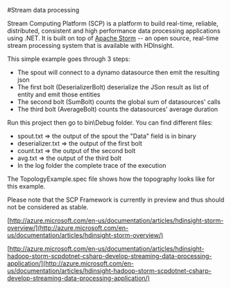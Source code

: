 ﻿#Stream data processing

Stream Computing Platform (SCP) is a platform to build real-time, reliable, distributed, consistent and high performance data processing applications using .NET. It is built on top of [Apache Storm](http://storm.apache.org/) -- an open source, real-time stream processing system that is available with HDInsight.

This simple example goes through 3 steps:
- The spout will connect to a dynamo datasource then emit the resulting json
- The first bolt (DeserializerBolt) deserialize the JSon result as list of entity and emit those entities
- The second bolt (SumBolt) counts the global sum of datasources' calls
- The third bolt (AverageBolt) counts the datasources' average duration

Run this project then go to bin\Debug folder. You can find different files:
- spout.txt => the output of the spout the "Data" field is in binary
- deserializer.txt => the output of the first bolt
- count.txt => the output of the second bolt
- avg.txt => the output of the third bolt
- In the log folder the complete trace of the execution

The TopologyExample.spec file shows how the topography looks like for this example.

Please note that the SCP Framework is currently in preview and thus should not be considered as stable.

[http://azure.microsoft.com/en-us/documentation/articles/hdinsight-storm-overview/](http://azure.microsoft.com/en-us/documentation/articles/hdinsight-storm-overview/)

[http://azure.microsoft.com/en-us/documentation/articles/hdinsight-hadoop-storm-scpdotnet-csharp-develop-streaming-data-processing-application/](http://azure.microsoft.com/en-us/documentation/articles/hdinsight-hadoop-storm-scpdotnet-csharp-develop-streaming-data-processing-application/)
